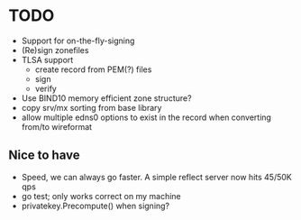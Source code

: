 # TODO

* Support for on-the-fly-signing
* (Re)sign zonefiles
* TLSA support
    * create record from PEM(?) files
    * sign
    * verify
* Use BIND10 memory efficient zone structure?
* copy srv/mx sorting from base library
* allow multiple edns0 options to exist in the record when converting
  from/to wireformat

## Nice to have

* Speed, we can always go faster. A simple reflect server now hits 45/50K qps
* go test; only works correct on my machine
* privatekey.Precompute() when signing? 
